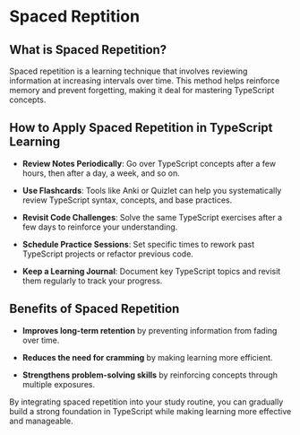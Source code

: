 <h1>Spaced Reptition</h1>

<h2>What is Spaced Repetition?</h2>

<p>Spaced repetition is a learning technique that involves reviewing information at increasing intervals over time. This method helps reinforce memory and prevent forgetting, making it deal for mastering TypeScript concepts.</p>

<h2>How to Apply Spaced Repetition in TypeScript Learning</h2>

<ul>
  <li><p><b>Review Notes Periodically</b>: Go over TypeScript concepts after a few hours, then after a day, a week, and so on.</p></li>
  <li><p><b>Use Flashcards</b>: Tools like Anki or Quizlet can help you systematically review TypeScript syntax, concepts, and base practices.</p></li>
  <li><p><b>Revisit Code Challenges</b>: Solve the same TypeScript exercises after a few days to reinforce your understanding.</p></li>
  <li><p><b>Schedule Practice Sessions</b>: Set specific times to rework past TypeScript projects or refactor previous code.</p></li>
  <li><p><b>Keep a Learning Journal</b>: Document key TypeScript topics and revisit them regularly to track your progress.</p></li>
</ul>

<h2>Benefits of Spaced Repetition</h2>

<ul>
  <li><p><b>Improves long-term retention</b> by preventing information from fading over time.</p></li>
  <li><p><b>Reduces the need for cramming</b> by making learning more efficient.</p></li>
  <li><p><b>Strengthens problem-solving skills</b> by reinforcing concepts through multiple exposures.</p></li>
</ul>

<p>By integrating spaced repetition into your study routine, you can gradually build a strong foundation in TypeScript while making learning more effective and manageable.</p>
